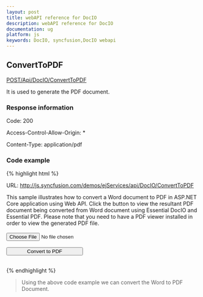 ```yaml
---
layout: post
title: webAPI reference for DocIO
description: webAPI reference for DocIO
documentation: ug
platform: js
keywords: DocIO, syncfusion,DocIO webapi
---
```


## ConvertToPDF

[POST/Api/DocIO/ConvertToPDF](http://js.syncfusion.com/demos/ejservices/api/DocIO/ConvertToPDF)

It is used to generate the PDF document.

### Response information 

Code: 200

Access-Control-Allow-Origin: *

Content-Type: application/pdf

### Code example

{% highlight html %}

URL: http://js.syncfusion.com/demos/ejServices/api/DocIO/ConvertToPDF
<form name="form1" method="post" action="http://js.syncfusion.com/demos/ejservices/api/DocIO/ConvertToPDF" enctype="multipart/form-data">
<div class="Common">
<div class="tablediv">
<div class="rowdiv">
	<label>
		This sample illustrates how to convert a Word document to PDF in ASP.NET Core application using Web API.
	</label>
	<label>
		Click the button to view the resultant PDF document being converted from Word document using Essential DocIO and Essential PDF.
		Please note that you need to have a PDF viewer installed in order to view the generated PDF file.
	</label>
</div><br />
<div class="rowdiv">
	<div class="celldiv">
		<input name="file" type="file" value="Choose Word document" />
	</div>
	<br />
	<div class="celldiv">
		<input class="buttonStyle" type="submit" value="Convert to PDF" style="width: 200px;" />
	</div>
</div><br />
</div>
</div>
</form>

{% endhighlight %}

>Using the above code example we can convert the Word to PDF Document.
